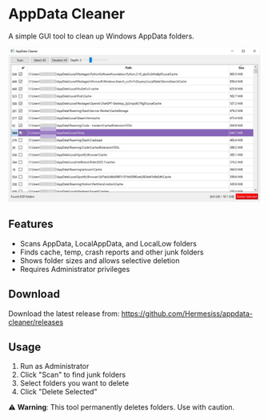 # AppData Cleaner

A simple GUI tool to clean up Windows AppData folders.

![Screenshot](.docs/screenshot.jpg)

## Features

- Scans AppData, LocalAppData, and LocalLow folders
- Finds cache, temp, crash reports and other junk folders
- Shows folder sizes and allows selective deletion
- Requires Administrator privileges

## Download

Download the latest release from: https://github.com/Hermesiss/appdata-cleaner/releases

## Usage

1. Run as Administrator
2. Click "Scan" to find junk folders
3. Select folders you want to delete
4. Click "Delete Selected"

⚠️ **Warning**: This tool permanently deletes folders. Use with caution.
